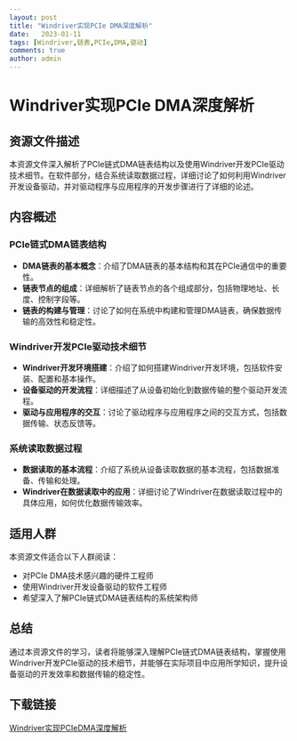 ```yaml
---
layout: post
title: "Windriver实现PCIe DMA深度解析"
date:   2023-01-11
tags: [Windriver,链表,PCIe,DMA,驱动]
comments: true
author: admin
---
```

# Windriver实现PCIe DMA深度解析

## 资源文件描述

本资源文件深入解析了PCIe链式DMA链表结构以及使用Windriver开发PCIe驱动技术细节。在软件部分，结合系统读取数据过程，详细讨论了如何利用Windriver开发设备驱动，并对驱动程序与应用程序的开发步骤进行了详细的论述。

## 内容概述

### PCIe链式DMA链表结构

- **DMA链表的基本概念**：介绍了DMA链表的基本结构和其在PCIe通信中的重要性。
- **链表节点的组成**：详细解析了链表节点的各个组成部分，包括物理地址、长度、控制字段等。
- **链表的构建与管理**：讨论了如何在系统中构建和管理DMA链表，确保数据传输的高效性和稳定性。

### Windriver开发PCIe驱动技术细节

- **Windriver开发环境搭建**：介绍了如何搭建Windriver开发环境，包括软件安装、配置和基本操作。
- **设备驱动的开发流程**：详细描述了从设备初始化到数据传输的整个驱动开发流程。
- **驱动与应用程序的交互**：讨论了驱动程序与应用程序之间的交互方式，包括数据传输、状态反馈等。

### 系统读取数据过程

- **数据读取的基本流程**：介绍了系统从设备读取数据的基本流程，包括数据准备、传输和处理。
- **Windriver在数据读取中的应用**：详细讨论了Windriver在数据读取过程中的具体应用，如何优化数据传输效率。

## 适用人群

本资源文件适合以下人群阅读：

- 对PCIe DMA技术感兴趣的硬件工程师
- 使用Windriver开发设备驱动的软件工程师
- 希望深入了解PCIe链式DMA链表结构的系统架构师

## 总结

通过本资源文件的学习，读者将能够深入理解PCIe链式DMA链表结构，掌握使用Windriver开发PCIe驱动的技术细节，并能够在实际项目中应用所学知识，提升设备驱动的开发效率和数据传输的稳定性。

## 下载链接

[Windriver实现PCIeDMA深度解析](https://pan.quark.cn/s/ca88502799c1)